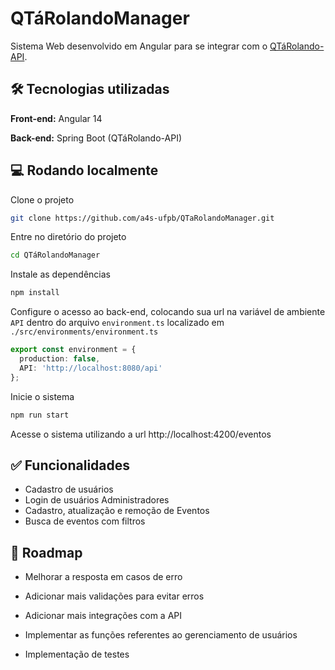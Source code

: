 
# QTáRolandoManager

Sistema Web desenvolvido em Angular para se integrar com o [QTáRolando-API](https://github.com/a4s-ufpb/QTaRolandoManager).


## 🛠 Tecnologias utilizadas

**Front-end:** Angular 14

**Back-end:** Spring Boot (QTáRolando-API)


## 💻 Rodando localmente

Clone o projeto

```bash
git clone https://github.com/a4s-ufpb/QTaRolandoManager.git
```

Entre no diretório do projeto

```bash
cd QTáRolandoManager
```

Instale as dependências

```bash
npm install
```

Configure o acesso ao back-end, colocando sua url na variável de ambiente `API` dentro do arquivo `environment.ts` localizado em `./src/environments/environment.ts`

```ts
export const environment = {
  production: false,
  API: 'http://localhost:8080/api'
};
```

Inicie o sistema

```bash
npm run start
```

Acesse o sistema utilizando a url http://localhost:4200/eventos
## ✅ Funcionalidades

- Cadastro de usuários
- Login de usuários Administradores
- Cadastro, atualização e remoção de Eventos
- Busca de eventos com filtros


## 🚀 Roadmap

- Melhorar a resposta em casos de erro

- Adicionar mais validações para evitar erros

- Adicionar mais integrações com a API

- Implementar as funções referentes ao gerenciamento de usuários

- Implementação de testes
